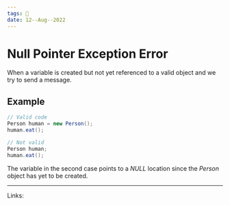 ```yaml
---
tags: 🌱
date: 12--Aug--2022
---
```


# Null Pointer Exception Error

When a variable is created but not yet referenced to a valid object and we try to send a message.

## Example

```java
// Valid code
Person human = new Person();
human.eat();

// Not valid
Person human;
human.eat();
```

The variable in the second case points to a *NULL* location since the *Person* object has yet to be created.

---
Links: 